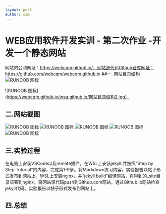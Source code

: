 ```yaml
---
layout: post
author: cqm
---
```

# WEB应用软件开发实训 - 第二次作业 -开发一个静态网站
网站的公网网址：https://webcqm.github.io/，网站源代码Github仓库网址：https://github.com/webcqm/webcqm.github.io
##一. 网站目录结构
![RUNOOB 图标](https://webcqm.github.io/wsq.github.io/网站目录结构1.jpg)

![RUNOOB 图标](https://webcqm.github.io/wsq.github.io/网站目录结构2.jpg）
## 二.网站截图
![RUNOOB 图标](https://webcqm.github.io/wsq.github.io/Staff列表页.png)
![RUNOOB 图标](https://webcqm.github.io/wsq.github.io/首页.png)
![RUNOOB 图标](https://webcqm.github.io/wsq.github.io/Markdown练习.png)
![RUNOOB 图标](https://webcqm.github.io/wsq.github.io/About页面.png)
![RUNOOB 图标](https://webcqm.github.io/wsq.github.io/作者简介.png)
## 三.实验过程
在电脑上安装VSCode以及remote插件。在WSL上安装jekyll.并按照“Step by Step Tutorial”的内容，完成第1-9步。将Markdown练习内容，实验报告以帖子形式发布到网站上。WSL上安装nginx，并“jekyll build”编译网站，将得到的_site目录部署到nginx。将网站源代码push到Github.com网站，通过Github.io网站检查jekyll代码。实验报告以帖子形式发布到网站上。
## 四.总结   
